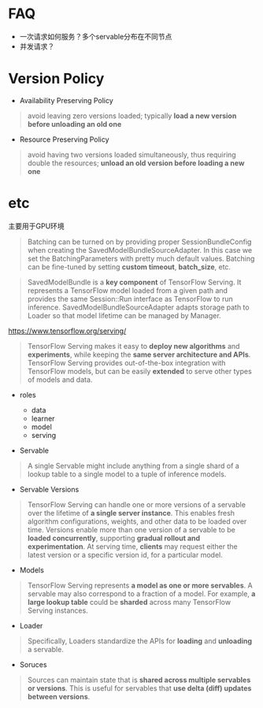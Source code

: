 # FAQ
- 一次请求如何服务？多个servable分布在不同节点
- 并发请求？

# Version Policy
- Availability Preserving Policy
> avoid leaving zero versions loaded; typically **load a new version before unloading an old one**
- Resource Preserving Policy
> avoid having two versions loaded simultaneously, thus requiring double the resources; **unload an old version before loading a new one**


# etc

主要用于GPU环境
> Batching can be turned on by providing proper SessionBundleConfig when creating the SavedModelBundleSourceAdapter. In this case we set the BatchingParameters with pretty much default values. Batching can be fine-tuned by setting **custom timeout**, **batch_size**, etc.

> SavedModelBundle is a **key component** of TensorFlow Serving. It represents a TensorFlow model loaded from a given path and provides the same Session::Run interface as TensorFlow to run inference. SavedModelBundleSourceAdapter adapts storage path to Loader<SavedModelBundle> so that model lifetime can be managed by Manager.

https://www.tensorflow.org/serving/

> TensorFlow Serving makes it easy to **deploy new algorithms** and **experiments**, while keeping the **same server architecture and APIs**. TensorFlow Serving provides out-of-the-box integration with TensorFlow models, but can be easily **extended** to serve other types of models and data.

- roles
    - data
    - learner
    - model
    - serving

- Servable
> A single Servable might include anything from a single shard of a lookup table to a single model to a tuple of inference models.

- Servable Versions
> TensorFlow Serving can handle one or more versions of a servable over the lifetime of **a single server instance**. This enables fresh algorithm configurations, weights, and other data to be loaded over time. Versions enable more than one version of a servable to be **loaded concurrently**, supporting **gradual rollout and experimentation**. At serving time, **clients** may request either the latest version or a specific version id, for a particular model.

- Models
> TensorFlow Serving represents **a model as one or more servables**.
> A servable may also correspond to a fraction of a model. For example, **a large lookup table** could be **sharded** across many TensorFlow Serving instances.

- Loader
> Specifically, Loaders standardize the APIs for **loading** and **unloading** a servable.

- Soruces
> Sources can maintain state that is **shared across multiple servables or versions**. This is useful for servables that **use delta (diff) updates between versions**.